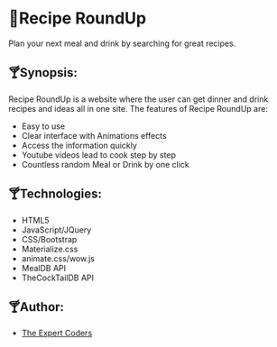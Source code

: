 # 🍹Recipe RoundUp
Plan your next meal and drink by searching for great recipes. 
## 🍸Synopsis:
Recipe RoundUp is a website where the user can get dinner and drink recipes and ideas all in one site. The features of Recipe RoundUp are: <ul>
<li>Easy to use</li>
<li>Clear interface with Animations effects</li>
<li>Access the information quickly</li>
<li>Youtube videos lead to cook step by step</li>
<li>Countless random Meal or Drink by one click</li>
</ul>

## 🍸Technologies:
- HTML5
- JavaScript/JQuery
- CSS/Bootstrap
- Materialize.css
- animate.css/wow.js
- MealDB API
- TheCockTailDB API

## 🍸Author:
* [The Expert Coders](https://squall2046.github.io/Meal-Drink/)

